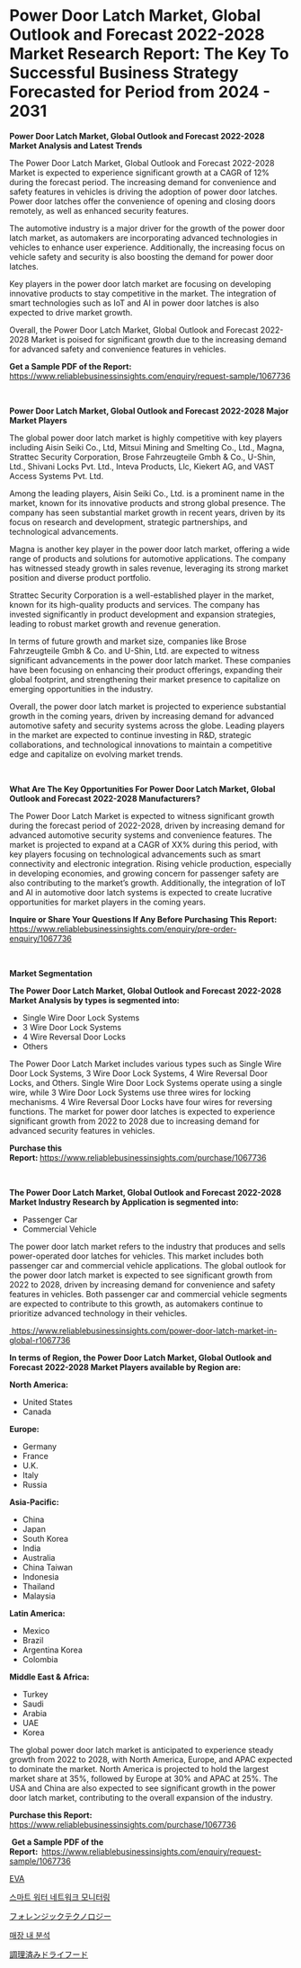<p><h1>Power Door Latch Market, Global Outlook and Forecast 2022-2028 Market Research Report: The Key To Successful Business Strategy Forecasted for Period from 2024 - 2031</h1></p><p><strong>Power Door Latch Market, Global Outlook and Forecast 2022-2028 Market Analysis and Latest Trends</strong></p>
<p><p>The Power Door Latch Market, Global Outlook and Forecast 2022-2028 Market is expected to experience significant growth at a CAGR of 12% during the forecast period. The increasing demand for convenience and safety features in vehicles is driving the adoption of power door latches. Power door latches offer the convenience of opening and closing doors remotely, as well as enhanced security features.</p><p>The automotive industry is a major driver for the growth of the power door latch market, as automakers are incorporating advanced technologies in vehicles to enhance user experience. Additionally, the increasing focus on vehicle safety and security is also boosting the demand for power door latches.</p><p>Key players in the power door latch market are focusing on developing innovative products to stay competitive in the market. The integration of smart technologies such as IoT and AI in power door latches is also expected to drive market growth.</p><p>Overall, the Power Door Latch Market, Global Outlook and Forecast 2022-2028 Market is poised for significant growth due to the increasing demand for advanced safety and convenience features in vehicles.</p></p>
<p><strong>Get a Sample PDF of the Report:&nbsp;</strong> <a href="https://www.reliablebusinessinsights.com/enquiry/request-sample/1067736">https://www.reliablebusinessinsights.com/enquiry/request-sample/1067736</a></p>
<p>&nbsp;</p>
<p><strong>Power Door Latch Market, Global Outlook and Forecast 2022-2028 Major Market Players</strong></p>
<p><p>The global power door latch market is highly competitive with key players including Aisin Seiki Co., Ltd, Mitsui Mining and Smelting Co., Ltd., Magna, Strattec Security Corporation, Brose Fahrzeugteile Gmbh & Co., U-Shin, Ltd., Shivani Locks Pvt. Ltd., Inteva Products, Llc, Kiekert AG, and VAST Access Systems Pvt. Ltd.</p><p>Among the leading players, Aisin Seiki Co., Ltd. is a prominent name in the market, known for its innovative products and strong global presence. The company has seen substantial market growth in recent years, driven by its focus on research and development, strategic partnerships, and technological advancements.</p><p>Magna is another key player in the power door latch market, offering a wide range of products and solutions for automotive applications. The company has witnessed steady growth in sales revenue, leveraging its strong market position and diverse product portfolio.</p><p>Strattec Security Corporation is a well-established player in the market, known for its high-quality products and services. The company has invested significantly in product development and expansion strategies, leading to robust market growth and revenue generation.</p><p>In terms of future growth and market size, companies like Brose Fahrzeugteile Gmbh & Co. and U-Shin, Ltd. are expected to witness significant advancements in the power door latch market. These companies have been focusing on enhancing their product offerings, expanding their global footprint, and strengthening their market presence to capitalize on emerging opportunities in the industry.</p><p>Overall, the power door latch market is projected to experience substantial growth in the coming years, driven by increasing demand for advanced automotive safety and security systems across the globe. Leading players in the market are expected to continue investing in R&D, strategic collaborations, and technological innovations to maintain a competitive edge and capitalize on evolving market trends.</p></p>
<p>&nbsp;</p>
<p><strong>What Are The Key Opportunities For Power Door Latch Market, Global Outlook and Forecast 2022-2028 Manufacturers?</strong></p>
<p><p>The Power Door Latch Market is expected to witness significant growth during the forecast period of 2022-2028, driven by increasing demand for advanced automotive security systems and convenience features. The market is projected to expand at a CAGR of XX% during this period, with key players focusing on technological advancements such as smart connectivity and electronic integration. Rising vehicle production, especially in developing economies, and growing concern for passenger safety are also contributing to the market’s growth. Additionally, the integration of IoT and AI in automotive door latch systems is expected to create lucrative opportunities for market players in the coming years.</p></p>
<p><strong>Inquire or Share Your Questions If Any Before Purchasing This Report:</strong> <a href="https://www.reliablebusinessinsights.com/enquiry/pre-order-enquiry/1067736">https://www.reliablebusinessinsights.com/enquiry/pre-order-enquiry/1067736</a></p>
<p>&nbsp;</p>
<p><strong>Market Segmentation</strong></p>
<p><strong>The Power Door Latch Market, Global Outlook and Forecast 2022-2028 Market Analysis by types is segmented into:</strong></p>
<p><ul><li>Single Wire Door Lock Systems</li><li>3 Wire Door Lock Systems</li><li>4 Wire Reversal Door Locks</li><li>Others</li></ul></p>
<p><p>The Power Door Latch Market includes various types such as Single Wire Door Lock Systems, 3 Wire Door Lock Systems, 4 Wire Reversal Door Locks, and Others. Single Wire Door Lock Systems operate using a single wire, while 3 Wire Door Lock Systems use three wires for locking mechanisms. 4 Wire Reversal Door Locks have four wires for reversing functions. The market for power door latches is expected to experience significant growth from 2022 to 2028 due to increasing demand for advanced security features in vehicles.</p></p>
<p><strong>Purchase this Report:&nbsp;</strong><a href="https://www.reliablebusinessinsights.com/purchase/1067736">https://www.reliablebusinessinsights.com/purchase/1067736</a></p>
<p>&nbsp;</p>
<p><strong>The Power Door Latch Market, Global Outlook and Forecast 2022-2028 Market Industry Research by Application is segmented into:</strong></p>
<p><ul><li>Passenger Car</li><li>Commercial Vehicle</li></ul></p>
<p><p>The power door latch market refers to the industry that produces and sells power-operated door latches for vehicles. This market includes both passenger car and commercial vehicle applications. The global outlook for the power door latch market is expected to see significant growth from 2022 to 2028, driven by increasing demand for convenience and safety features in vehicles. Both passenger car and commercial vehicle segments are expected to contribute to this growth, as automakers continue to prioritize advanced technology in their vehicles.</p></p>
<p><a href="https://www.reliablebusinessinsights.com/power-door-latch-market-in-global-r1067736">&nbsp;https://www.reliablebusinessinsights.com/power-door-latch-market-in-global-r1067736</a></p>
<p><strong>In terms of Region, the Power Door Latch Market, Global Outlook and Forecast 2022-2028 Market Players available by Region are:</strong></p>
<p>
    <p> <strong> North America: </strong>
        <ul>
            <li>United States</li>
            <li>Canada</li>
        </ul>
        </p> 
    <p> <strong> Europe: </strong>
        <ul>
            <li>Germany</li>
            <li>France</li>
            <li>U.K.</li>
            <li>Italy</li>
            <li>Russia</li>
        </ul>
        </p> 
    <p> <strong> Asia-Pacific: </strong>
        <ul>
            <li>China</li>
            <li>Japan</li>
            <li>South Korea</li>
            <li>India</li>
            <li>Australia</li>
            <li>China Taiwan</li>
            <li>Indonesia</li>
            <li>Thailand</li>
            <li>Malaysia</li>
        </ul>
        </p> 
    <p> <strong> Latin America: </strong>
        <ul>
            <li>Mexico</li>
            <li>Brazil</li>
            <li>Argentina Korea</li>
            <li>Colombia</li>
        </ul>
        </p> 
    <p> <strong> Middle East & Africa: </strong>
        <ul>
            <li>Turkey</li>
            <li>Saudi</li>
            <li>Arabia</li>
            <li>UAE</li>
            <li>Korea</li>
        </ul>
    </p>
    </p>
<p><p>The global power door latch market is anticipated to experience steady growth from 2022 to 2028, with North America, Europe, and APAC expected to dominate the market. North America is projected to hold the largest market share at 35%, followed by Europe at 30% and APAC at 25%. The USA and China are also expected to see significant growth in the power door latch market, contributing to the overall expansion of the industry.</p></p>
<p><strong>Purchase this Report: </strong><a href="https://www.reliablebusinessinsights.com/purchase/1067736">https://www.reliablebusinessinsights.com/purchase/1067736</a></p>
<p>&nbsp;<strong>Get a Sample PDF of the Report:&nbsp;&nbsp;</strong><a href="https://www.reliablebusinessinsights.com/enquiry/request-sample/1067736">https://www.reliablebusinessinsights.com/enquiry/request-sample/1067736</a></p>
<p><strong></strong></p>
<p><p><a href="https://medium.com/@munroco657/eva%E5%B8%82%E5%A0%B4%E3%83%AC%E3%83%9D%E3%83%BC%E3%83%88%E3%81%AF-%E3%81%93%E3%81%AE%E5%B8%82%E5%A0%B4%E3%81%AE%E6%9C%80%E6%96%B0%E3%81%AE%E3%83%88%E3%83%AC%E3%83%B3%E3%83%89%E3%81%A8%E6%88%90%E9%95%B7%E3%81%AE%E6%A9%9F%E4%BC%9A%E3%82%92%E6%98%8E%E3%82%89%E3%81%8B%E3%81%AB%E3%81%97%E3%81%A6%E3%81%84%E3%81%BE%E3%81%99-efe03acceded">EVA</a></p><p><a href="https://medium.com/@roula.ayoub-saad/%EC%A7%80%EB%8A%A5%ED%98%95-%EC%88%98%EB%8F%84%EB%A7%9D-%EB%AA%A8%EB%8B%88%ED%84%B0%EB%A7%81-%EC%8B%9C%EC%9E%A5-%EA%B2%BD%EC%9F%81-%EB%B6%84%EC%84%9D-%EC%8B%9C%EC%9E%A5-%EB%8F%99%ED%96%A5-%EB%B0%8F-2031%EB%85%84%EA%B9%8C%EC%A7%80%EC%9D%98-%EC%98%88%EC%B8%A1-3142cd276983">스마트 워터 네트워크 모니터링</a></p><p><a href="https://medium.com/@lauriank/%E6%B3%95%E7%A7%91%E6%8A%80%E8%A1%93%E5%B8%82%E5%A0%B4%E3%81%AE%E8%A6%8F%E6%A8%A1%E3%81%AF-%E4%B8%96%E7%95%8C%E3%81%AE%E7%94%A3%E6%A5%AD%E3%81%AB%E3%81%8A%E3%81%91%E3%82%8B%E6%9C%80%E8%89%AF%E3%81%AE%E3%83%9E%E3%83%BC%E3%82%B1%E3%83%86%E3%82%A3%E3%83%B3%E3%82%B0%E3%83%81%E3%83%A3%E3%83%B3%E3%83%8D%E3%83%AB%E3%82%92%E6%98%8E%E3%82%89%E3%81%8B%E3%81%AB%E3%81%97%E3%81%BE%E3%81%99-ba3e72bf3b75">フォレンジックテクノロジー</a></p><p><a href="https://medium.com/@ralphyjames/%EC%83%81%EC%A0%90-%EB%82%B4-%EB%B6%84%EC%84%9D-%EC%8B%9C%EC%9E%A5-%EA%B7%9C%EB%AA%A8-%EC%8B%9C%EC%9E%A5-%EC%A0%84%EB%A7%9D-%EB%B0%8F-%EC%8B%9C%EC%9E%A5-%EC%98%88%EC%B8%A1-2024%EB%85%84%EB%B6%80%ED%84%B0-2031%EB%85%84%EA%B9%8C%EC%A7%80-7031ff4fd70c">매장 내 분석</a></p><p><a href="https://github.com/SimeonBode1/Market-Research-Report-List-1/blob/main/126045987022.md">調理済みドライフード</a></p></p>